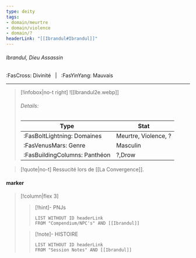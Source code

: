 ```yaml
---
type: deity
tags:
- domain/meurtre
- domain/violence
- domain/?
headerLink: "[[Ibrandul#Ibrandul]]"
---
```


###### Ibrandul, Dieu Assassin
<span class="sub2">:FasCross: Divinité &nbsp; | &nbsp; :FasYinYang: Mauvais</span>
___

> [!infobox|no-t right]
> ![[Ibrandul2e.webp]]
> ###### Details:
> | Type | Stat |
> | ---- | ---- |
> | :FasBoltLightning: Domaines | Meurtre, Violence, ? |
> | :FasVenusMars: Genre | Masculin |
> | :FasBuildingColumns: Panthéon | ?,Drow |

> [!quote|no-t]
>Ressucité lors de [[La Convergence]].

#### marker
> [!column|flex 3]
>> [!hint]-  PNJs
>>```dataview
>>LIST WITHOUT ID headerLink
>>FROM "Compendium/NPC's" AND [[Ibrandul]] 
>
>>[!note]- HISTOIRE
>>```dataview
>>LIST WITHOUT ID headerLink
>>FROM "Session Notes" AND [[Ibrandul]]